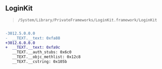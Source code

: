 ## LoginKit

> `/System/Library/PrivateFrameworks/LoginKit.framework/LoginKit`

```diff

-3012.5.0.0.0
-  __TEXT.__text: 0xfa88
+3012.6.0.0.0
+  __TEXT.__text: 0xfa9c
   __TEXT.__auth_stubs: 0x6c0
   __TEXT.__objc_methlist: 0x12c8
   __TEXT.__cstring: 0x105b

```
